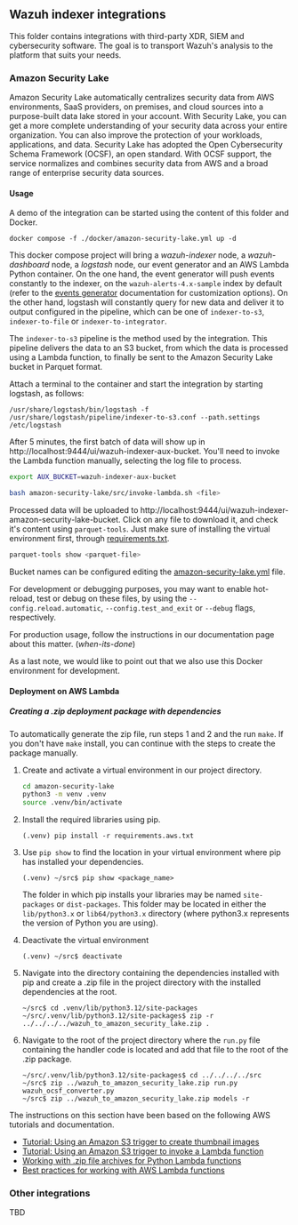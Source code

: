 ## Wazuh indexer integrations

This folder contains integrations with third-party XDR, SIEM and cybersecurity software. 
The goal is to transport Wazuh's analysis to the platform that suits your needs.

### Amazon Security Lake

Amazon Security Lake automatically centralizes security data from AWS environments, SaaS providers, 
on premises, and cloud sources into a purpose-built data lake stored in your account. With Security Lake, 
you can get a more complete understanding of your security data across your entire organization. You can 
also improve the protection of your workloads, applications, and data. Security Lake has adopted the 
Open Cybersecurity Schema Framework (OCSF), an open standard. With OCSF support, the service normalizes 
and combines security data from AWS and a broad range of enterprise security data sources.

#### Usage

A demo of the integration can be started using the content of this folder and Docker.

```console
docker compose -f ./docker/amazon-security-lake.yml up -d
```

This docker compose project will bring a *wazuh-indexer* node, a *wazuh-dashboard* node, 
a *logstash* node, our event generator and an AWS Lambda Python container. On the one hand, the event generator will push events 
constantly to the indexer, on the `wazuh-alerts-4.x-sample` index by default (refer to the [events 
generator](./tools/events-generator/README.md) documentation for customization options).
On the other hand, logstash will constantly query for new data and deliver it to output configured in the 
pipeline, which can be one of `indexer-to-s3`, `indexer-to-file` or `indexer-to-integrator`.

The `indexer-to-s3` pipeline is the method used by the integration. This pipeline delivers
the data to an S3 bucket, from which the data is processed using a Lambda function, to finally
be sent to the Amazon Security Lake bucket in Parquet format.
<!-- TODO continue with S3 credentials setup -->

Attach a terminal to the container and start the integration by starting logstash, as follows:

```console
/usr/share/logstash/bin/logstash -f /usr/share/logstash/pipeline/indexer-to-s3.conf --path.settings /etc/logstash
```

After 5 minutes, the first batch of data will show up in http://localhost:9444/ui/wazuh-indexer-aux-bucket.
You'll need to invoke the Lambda function manually, selecting the log file to process.

```bash
export AUX_BUCKET=wazuh-indexer-aux-bucket

bash amazon-security-lake/src/invoke-lambda.sh <file>
```

Processed data will be uploaded to http://localhost:9444/ui/wazuh-indexer-amazon-security-lake-bucket. Click on any file to download it,
and check it's content using `parquet-tools`. Just make sure of installing the virtual environment first, through [requirements.txt](./amazon-security-lake/).

```bash
parquet-tools show <parquet-file>
```

Bucket names can be configured editing the [amazon-security-lake.yml](./docker/amazon-security-lake.yml) file.

For development or debugging purposes, you may want to enable hot-reload, test or debug on these files, 
by using the `--config.reload.automatic`, `--config.test_and_exit` or `--debug` flags, respectively.

For production usage, follow the instructions in our documentation page about this matter.
(_when-its-done_)

As a last note, we would like to point out that we also use this Docker environment for development.

#### Deployment on AWS Lambda

##### Creating a .zip deployment package with dependencies

To automatically generate the zip file, run steps 1 and 2 and the run `make`. If you don't
have `make` install, you can continue with the steps to create the package manually.

1. Create and activate a virtual environment in our project directory.
    ```bash
    cd amazon-security-lake
    python3 -m venv .venv
    source .venv/bin/activate
    ```

2. Install the required libraries using pip.
    ```console
    (.venv) pip install -r requirements.aws.txt
    ```

3. Use `pip show` to find the location in your virtual environment where pip has installed your dependencies.
    ```console
    (.venv) ~/src$ pip show <package_name>
    ```
    The folder in which pip installs your libraries may be named `site-packages` or `dist-packages`. This folder may be located in either the `lib/python3.x` or `lib64/python3.x` directory (where python3.x represents the version of Python you are using).

4. Deactivate the virtual environment
    ```console
    (.venv) ~/src$ deactivate
    ```

5. Navigate into the directory containing the dependencies installed with pip and create a .zip file in the project directory with the installed dependencies at the root.
    ```console
    ~/src$ cd .venv/lib/python3.12/site-packages
    ~/src/.venv/lib/python3.12/site-packages$ zip -r ../../../../wazuh_to_amazon_security_lake.zip .
    ```

6. Navigate to the root of the project directory where the `run.py` file containing the handler code is located and add that file to the root of the .zip package. 
    ```console
    ~/src/.venv/lib/python3.12/site-packages$ cd ../../../../src
    ~/src$ zip ../wazuh_to_amazon_security_lake.zip run.py wazuh_ocsf_converter.py
    ~/src$ zip ../wazuh_to_amazon_security_lake.zip models -r
    ```

The instructions on this section have been based on the following AWS tutorials and documentation. 

* [Tutorial: Using an Amazon S3 trigger to create thumbnail images](https://docs.aws.amazon.com/lambda/latest/dg/with-s3-tutorial.html)
* [Tutorial: Using an Amazon S3 trigger to invoke a Lambda function](https://docs.aws.amazon.com/lambda/latest/dg/with-s3-example.html)
* [Working with .zip file archives for Python Lambda functions](https://docs.aws.amazon.com/lambda/latest/dg/python-package.html)
* [Best practices for working with AWS Lambda functions](https://docs.aws.amazon.com/lambda/latest/dg/best-practices.html)

### Other integrations

TBD
